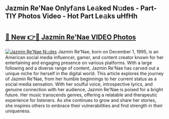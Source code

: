 ## Jazmin Re'Nae Onlyf𝚊ns Le𝚊ked N𝚞des - Part-TIY Photos Video - Hot Part Le𝚊ks uHfHh

# <h2><a href="http://ac35914.deff.icu/?id=Jazmin+Re%27Nae">🔗 New 👉🔴 Jazmin Re'Nae VIDEO Photos</a></h2>

[![Jazmin Re'Nae N𝚞des](https://i.imgur.com/rIISA9y.gif)](http://ac35914.deff.icu/?id=Jazmin+Re%27Nae)
Jazmin Re'Nae, born on December 1, 1995, is an American social media influencer, gamer, and content creator known for her entertaining and engaging presence on various platforms. With a large following and a diverse range of content, Jazmin Re'Nae has carved out a unique niche for herself in the digital world. This article explores the journey of Jazmin Re'Nae, from her humble beginnings to her current status as a social media sensation. With her soulful voice, introspective lyrics, and genuine connection with her audience, Jazmin Re'Nae is poised for a bright future. Her music transcends genres, offering a relatable and therapeutic experience for listeners. As she continues to grow and share her stories, she inspires others to embrace their vulnerabilities and find strength in their uniqueness.
